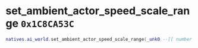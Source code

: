 # set_ambient_actor_speed_scale_range `0x1C8CA53C`

```lua
natives.ai_world.set_ambient_actor_speed_scale_range(_unk0 --[[ number ]], _unk1 --[[ number ]])
```